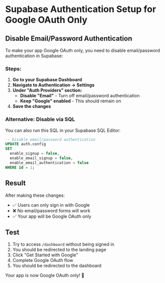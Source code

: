 # Supabase Authentication Setup for Google OAuth Only

## Disable Email/Password Authentication

To make your app Google OAuth only, you need to disable email/password authentication in Supabase:

### Steps:

1. **Go to your Supabase Dashboard**
2. **Navigate to Authentication → Settings**
3. **Under "Auth Providers" section:**
   - **Disable "Email"** - Turn off email/password authentication
   - **Keep "Google" enabled** - This should remain on
4. **Save the changes**

### Alternative: Disable via SQL

You can also run this SQL in your Supabase SQL Editor:

```sql
-- Disable email/password authentication
UPDATE auth.config 
SET 
  enable_signup = false,
  enable_email_signup = false,
  enable_email_authentication = false
WHERE id = 1;
```

## Result

After making these changes:
- ✅ Users can only sign in with Google
- ❌ No email/password forms will work
- ✅ Your app will be Google OAuth only

## Test

1. Try to access `/dashboard` without being signed in
2. You should be redirected to the landing page
3. Click "Get Started with Google" 
4. Complete Google OAuth flow
5. You should be redirected to the dashboard

Your app is now Google OAuth only! 🎉
